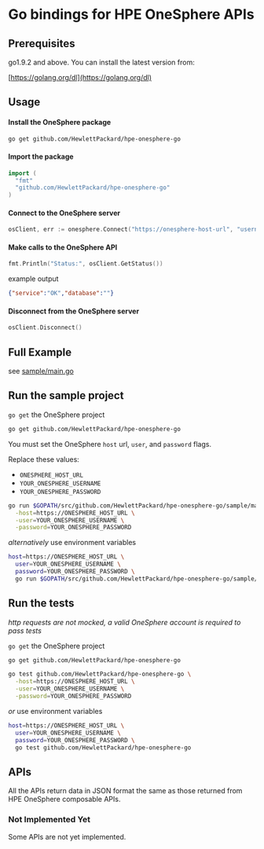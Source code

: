 # Go bindings for HPE OneSphere APIs

## Prerequisites

go1.9.2 and above.
You can install the latest version from:

[https://golang.org/dl](https://golang.org/dl)

## Usage

#### Install the OneSphere package

```sh
go get github.com/HewlettPackard/hpe-onesphere-go
```

#### Import the package

```go
import (
  "fmt"
  "github.com/HewlettPackard/hpe-onesphere-go"
)
```

#### Connect to the OneSphere server

```go
osClient, err := onesphere.Connect("https://onesphere-host-url", "username", "password")
```

#### Make calls to the OneSphere API

```go
fmt.Println("Status:", osClient.GetStatus())
```

example output

```json
{"service":"OK","database":""}
```

#### Disconnect from the OneSphere server

```go
osClient.Disconnect()
```

## Full Example

see [sample/main.go](./sample/main.go)

## Run the sample project

`go get` the OneSphere project

```sh
go get github.com/HewlettPackard/hpe-onesphere-go
```

You must set the OneSphere `host` url, `user`, and `password` flags.

Replace these values:

- `ONESPHERE_HOST_URL`
- `YOUR_ONESPHERE_USERNAME`
- `YOUR_ONESPHERE_PASSWORD`
```sh
go run $GOPATH/src/github.com/HewlettPackard/hpe-onesphere-go/sample/main.go \
  -host=https://ONESPHERE_HOST_URL \
  -user=YOUR_ONESPHERE_USERNAME \
  -password=YOUR_ONESPHERE_PASSWORD
```

_alternatively_ use environment variables
```sh
host=https://ONESPHERE_HOST_URL \
  user=YOUR_ONESPHERE_USERNAME \
  password=YOUR_ONESPHERE_PASSWORD \
  go run $GOPATH/src/github.com/HewlettPackard/hpe-onesphere-go/sample/main.go
```

## Run the tests

_http requests are not mocked, a valid OneSphere account is required to pass tests_

`go get` the OneSphere project

```sh
go get github.com/HewlettPackard/hpe-onesphere-go
```

```sh
go test github.com/HewlettPackard/hpe-onesphere-go \
  -host=https://ONESPHERE_HOST_URL \
  -user=YOUR_ONESPHERE_USERNAME \
  -password=YOUR_ONESPHERE_PASSWORD
```

_or_ use environment variables

```sh
host=https://ONESPHERE_HOST_URL \
  user=YOUR_ONESPHERE_USERNAME \
  password=YOUR_ONESPHERE_PASSWORD \
  go test github.com/HewlettPackard/hpe-onesphere-go
```

## APIs

All the APIs return data in JSON format the same as those returned from HPE OneSphere composable APIs.

### Not Implemented Yet

Some APIs are not yet implemented.
